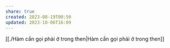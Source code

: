 ```yaml
---
share: true
created: 2023-08-19T00:50
updated: 2023-10-06T16:09
---
```

[[./Hàm cần gọi phải ở trong then|Hàm cần gọi phải ở trong then]] 
